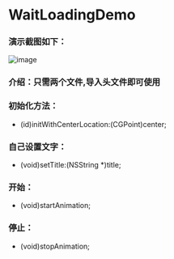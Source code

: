 # WaitLoadingDemo

### 演示截图如下：

 ![image](https://github.com/tzgLy/WaitLoadingDemo/raw/master/screenshots/IMG.png)

### 介绍：只需两个文件,导入头文件即可使用

### 初始化方法：

- (id)initWithCenterLocation:(CGPoint)center;

### 自己设置文字：

- (void)setTitle:(NSString *)title;

### 开始：

- (void)startAnimation;

### 停止：

- (void)stopAnimation;
